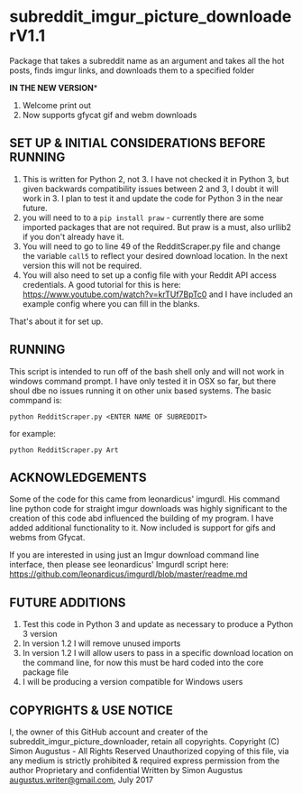 # subreddit_imgur_picture_downloaderV1.1
Package that takes a subreddit name as an argument and takes all the hot posts, finds imgur links, and downloads them to a specified folder

************IN THE NEW VERSION*************
1. Welcome print out
2. Now supports gfycat gif and webm downloads

## SET UP & INITIAL CONSIDERATIONS BEFORE RUNNING 
1. This is written for Python 2, not 3. I have not checked it in Python 3, but given backwards compatibility issues between 2 and 3, I doubt it will work in 3. I plan to test it and update the code for Python 3 in the near future.
2. you will need to to a `pip install praw` - currently there are some imported packages that are not required. But praw is a must, also urllib2 if you don't already have it.
3. You will need to go to line 49 of the RedditScraper.py file and change the variable `call5` to reflect your desired download location. In the next version this will not be required.
4. You will also need to set up a config file with your Reddit API access credentials. A good tutorial for this is here: https://www.youtube.com/watch?v=krTUf7BpTc0 and I have included an example config where you can fill in the blanks.

That's about it for set up. 

## RUNNING
This script is intended to run off of the bash shell only and will not work in windows command prompt. I have only tested it in OSX so far, but there shoul dbe no issues running it on other unix based systems.
The basic commpand is:

  `python RedditScraper.py <ENTER NAME OF SUBREDDIT>`
  
for example:

  `python RedditScraper.py Art`
  
## ACKNOWLEDGEMENTS

Some of the code for this came from leonardicus' imgurdl. His command line python code for straight imgur downloads was highly significant to the creation of this code abd influenced the building of my program. I have added additional functionality to it. Now included is support for gifs and webms from Gfycat.

If you are interested in using just an Imgur download command line interface, then please see leonardicus' Imgurdl script here: https://github.com/leonardicus/imgurdl/blob/master/readme.md

## FUTURE ADDITIONS
1. Test this code in Python 3 and update as necessary to produce a Python 3 version
2. In version 1.2 I will remove unused imports
3. In version 1.2 I will allow users to pass in a specific download location on the command line, for now this must be hard coded into the core package file
4. I will be producing a version compatible for Windows users

## COPYRIGHTS & USE NOTICE
I, the owner of this GitHub account and creater of the subreddit_imgur_picture_downloader, retain all copyrights.
Copyright (C) Simon Augustus - All Rights Reserved
Unauthorized copying of this file, via any medium is strictly prohibited & required express permission from the author
Proprietary and confidential
Written by Simon Augustus <augustus.writer@gmail.com>, July 2017
